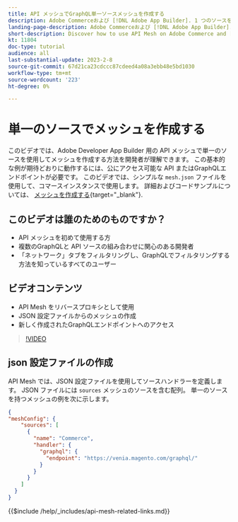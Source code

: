 ```yaml
---
title: API メッシュでGraphQL単一ソースメッシュを作成する
description: Adobe Commerceおよび [!DNL Adobe App Builder]. 1 つのソースを持つメッシュの作成について説明します。
landing-page-description: Adobe Commerceおよび [!DNL Adobe App Builder]. 1 つのソースを持つメッシュの作成について説明します。
short-description: Discover how to use API Mesh on Adobe Commerce and [!DNL Adobe App Builder]. Learn about creating a mesh that has one source.
kt: 11804
doc-type: tutorial
audience: all
last-substantial-update: 2023-2-8
source-git-commit: 67d21ca23cdccc87cdeed4a08a3ebb48e5bd1030
workflow-type: tm+mt
source-wordcount: '223'
ht-degree: 0%

---
```


# 単一のソースでメッシュを作成する

このビデオでは、Adobe Developer App Builder 用の API メッシュで単一のソースを使用してメッシュを作成する方法を開発者が理解できます。 この基本的な例が期待どおりに動作するには、公にアクセス可能な API またはGraphQLエンドポイントが必要です。 このビデオでは、シンプルな `mesh.json` ファイルを使用して、コマースインスタンスで使用します。 詳細およびコードサンプルについては、 [メッシュを作成する](https://developer.adobe.com/graphql-mesh-gateway/gateway/create-mesh/#create-a-mesh-1){target="_blank"}.

## このビデオは誰のためのものですか？

* API メッシュを初めて使用する方
* 複数のGraphQLと API ソースの組み合わせに関心のある開発者
* 「ネットワーク」タブをフィルタリングし、GraphQLでフィルタリングする方法を知っているすべてのユーザー

## ビデオコンテンツ

* API Mesh をリバースプロキシとして使用
* JSON 設定ファイルからのメッシュの作成
* 新しく作成されたGraphQLエンドポイントへのアクセス

>[!VIDEO](https://video.tv.adobe.com/v/3414124)

## json 設定ファイルの作成

API Mesh では、JSON 設定ファイルを使用してソースハンドラーを定義します。 JSON ファイルには `sources` メッシュのソースを含む配列。 単一のソースを持つメッシュの例を次に示します。

```json
{
"meshConfig": {
    "sources": [
      {
        "name": "Commerce",
        "handler": {
          "graphql": {
            "endpoint": "https://venia.magento.com/graphql/"
          }
        }
      }
    ]
  }
}
```

{{$include /help/_includes/api-mesh-related-links.md}}

